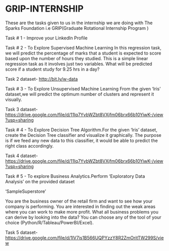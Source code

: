 # GRIP-INTERNSHIP

These are the tasks given to us in the internship we are doing with The Sparks Foundation i.e GRIP(Graduate Rotational Internship Program )

Task # 1 - Improve your LinkedIn Profile

Task # 2 - To Explore Supervised Machine Learning In this regression task, we will predict the percentage of marks that a student is expected to score based upon the number of hours they studied. This is a simple linear regression task as it involves just two variables. What will be predicted score if a student study for 9.25 hrs in a day?

Task 2 dataset- http://bit.ly/w-data

Task # 3 - To Explore Unsupervised Machine Learning From the given ‘Iris’ dataset,we will predict the optimum number of clusters and represent it visually.

Task 3 dataset- https://drive.google.com/file/d/11Iq7YvbWZbt8VXjfm06brx66b10YiwK-/view?usp=sharing

Task # 4 - To Explore Decision Tree Algorithm.For the given ‘Iris’ dataset, create the Decision Tree classifier and visualize it graphically. The purpose is if we feed any new data to this classifier, it would be able to predict the right class accordingly.

Task 4 dataset- https://drive.google.com/file/d/11Iq7YvbWZbt8VXjfm06brx66b10YiwK-/view?usp=sharing

Task # 5 - To explore Business Analytics.Perform ‘Exploratory Data Analysis’ on the provided dataset

‘SampleSuperstore’

You are the business owner of the retail firm and want to see how your company is performing. You are interested in finding out the weak areas where you can work to make more profit. What all business problems you can derive by looking into the data? You can choose any of the tool of your choice (Python/R/Tableau/PowerBI/Excel).

Task 5 dataset-https://drive.google.com/file/d/1lV7is1B566UQPYzzY8R2ZmOritTW299S/view
